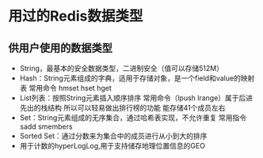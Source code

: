 # 用过的Redis数据类型

## 供用户使用的数据类型

* String，最基本的安全数据类型，二进制安全（值可以存储512M）
* Hash：String元素组成的字典，适用于存储对象，是一个field和value的映射表 常用命令 hmset hset hget
* List列表：按照String元素插入顺序排序  常用命令（lpush lrange）属于后进先出的栈结构 所以可以轻易做出排行榜的功能 能存储41个成员左右
* Set：String元素组成的无序集合，通过哈希表实现，不允许重复 常用指令 sadd smembers
* Sorted Set：通过分数来为集合中的成员进行从小到大的排序
* 用于计数的hyperLogLog,用于支持储存地理位置信息的GEO



